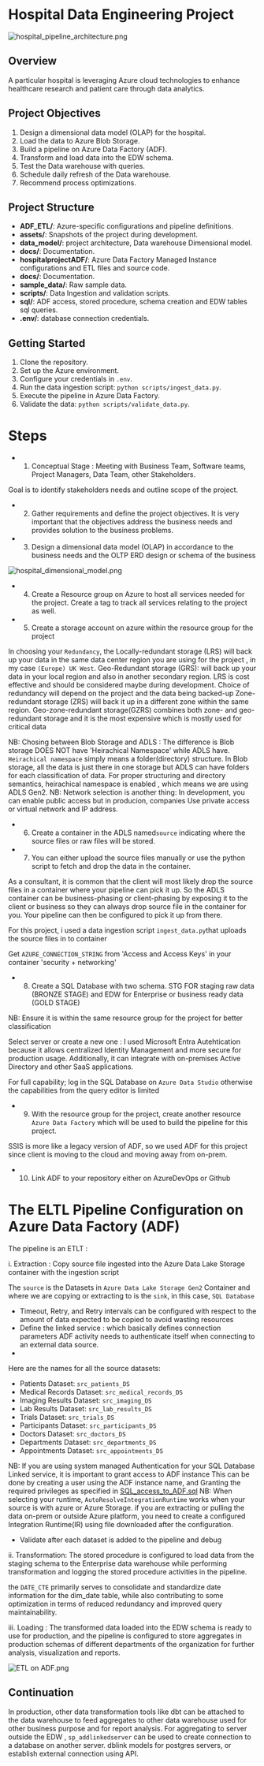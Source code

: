 # Hospital Data Engineering Project

![hospital_pipeline_architecture.png](assets%2Fhospital_pipeline_architecture.png)

## Overview
A particular hospital is leveraging Azure cloud technologies to enhance healthcare research and patient care through data analytics.

## Project Objectives
1. Design a dimensional data model (OLAP) for the hospital.
2. Load the data to Azure Blob Storage.
4. Build a pipeline on Azure Data Factory (ADF).
5. Transform and load data into the EDW schema.
6. Test the Data warehouse with queries.
7. Schedule daily refresh of the Data warehouse.
8. Recommend process optimizations.

## Project Structure
- **ADF_ETL/**: Azure-specific configurations and pipeline definitions.
- **assets/**: Snapshots of the project during development.
- **data_model/**: project architecture, Data warehouse Dimensional model.
- **docs/**: Documentation.
- **hospitalprojectADF/**: Azure Data Factory Managed Instance configurations and ETL files and source code.
- **docs/**: Documentation.
- **sample_data/**: Raw sample data.
- **scripts/**: Data Ingestion and validation scripts.
- **sql/**: ADF access, stored procedure, schema creation and EDW tables sql queries.
- **.env/**: database connection credentials.

## Getting Started
1. Clone the repository.
2. Set up the Azure environment.
3. Configure your credentials in `.env`.
4. Run the data ingestion script: `python scripts/ingest_data.py`.
5. Execute the pipeline in Azure Data Factory.
6. Validate the data: `python scripts/validate_data.py`.


# Steps 
- 1.  Conceptual Stage : Meeting with Business Team, Software teams, Project Managers, Data Team, other Stakeholders.

Goal is to identify stakeholders needs and outline scope of the project.

- 2.  Gather requirements and define the project objectives. It is very important that the objectives address the business needs and provides solution to the business problems.

- 3.  Design a dimensional data model (OLAP) in accordance to the business needs and the OLTP ERD design or schema of the business

![hospital_dimensional_model.png](data_model%2FHospital_Dimensional_ERD_Model.png)
  
- 4.  Create a Resource group on Azure to host all services needed for the project. Create a tag to track all services relating to the project as well.

- 5.  Create a storage account on azure within the resource group for the project

In choosing your `Redundancy`, the Locally-redundant storage (LRS) will back up your data in the same data center region you are using for the project , in my case `(Europe) UK West`. 
Geo-Redundant storage (GRS): will back up your data in your local region and also in another secondary region.
LRS is cost effective and should be considered maybe during development. Choice of redundancy will depend on the project and the data being backed-up 
Zone-redundant storage (ZRS) will back it up in a different zone within the same region.
Geo-zone-redundant storage(GZRS) combines both zone- and geo-redundant storage and it is the most expensive which is mostly used for critical data

NB: Chosing between Blob Storage and ADLS : The difference is Blob storage DOES NOT have 'Heirachical Namespace' while ADLS have.
`Heirachical namespace` simply means a folder(directory) structure. In Blob storage, all the data is just there in one storage but ADLS can have folders for each classification of data.
For proper structuring and directory semantics, heirachical namespace is enabled , which means we are using ADLS Gen2.
NB: Network selection is another thing: In development, you can enable public access but in producion, companies Use private access or virtual network and IP address.

- 6.  Create a container in the ADLS named`source` indicating where the source files or raw files will be stored.

- 7.  You can either upload the source files manually or use the python script to fetch and drop the data in the container.

As a consultant, it is common that the client will most likely drop the source files in a container where your pipeline can pick it up.
So the ADLS container can be business-phasing or client-phasing by exposing it to the client or business so they can always drop source file in the container for you.
Your pipeline can then be configured to pick it up from there.

For this project, i used a data ingestion script `ingest_data.py`that uploads the source files in to container 

Get `AZURE_CONNECTION_STRING` from 'Access and Access Keys' in your container 'security + networking'

- 8.  Create a SQL Database with two schema. STG FOR staging raw data (BRONZE STAGE) and EDW for Enterprise or business ready data (GOLD STAGE)

NB: Ensure it is within the same resource group for the project for better classification  

Select server or create a new one : I used Microsoft Entra Autehtication because it allows centralized Identity Management and more secure for production usage.
Additionally, it can integrate with on-premises Active Directory and other SaaS applications.

For full capability; log in the SQL Database on `Azure Data Studio` otherwise the capabilities from the query editor is limited

- 9.  With the resource group for the project, create another resource `Azure Data Factory` which will be used to build the pipeline for this project.

SSIS is more like a legacy version of ADF, so we used ADF for this project since client is moving to the cloud and moving away from on-prem.


- 10.  Link ADF to your repository either on AzureDevOps or Github


# The ELTL Pipeline Configuration on Azure Data Factory (ADF)

The pipeline is an ETLT :

i. Extraction : Copy source file ingested into the Azure Data Lake Storage container with the ingestion script

The `source` is the Datasets in `Azure Data Lake Storage Gen2` Container and where we are copying or extracting to is the `sink`, in this case, `SQL Database`

- Timeout, Retry, and Retry intervals can be configured with respect to the amount of data expected to be copied to avoid wasting resources
- Define the linked service : which basically defines connection parameters ADF activity needs to authenticate itself when connecting to an external data source.
- 

Here are the names for all the source datasets:

- Patients Dataset: `src_patients_DS`
- Medical Records Dataset: `src_medical_records_DS`
- Imaging Results Dataset: `src_imaging_DS`
- Lab Results Dataset: `src_lab_results_DS`
- Trials Dataset: `src_trials_DS`
- Participants Dataset: `src_participants_DS`
- Doctors Dataset: `src_doctors_DS`
- Departments Dataset: `src_departments_DS`
- Appointments Dataset: `src_appointments_DS`

NB: If you are using system managed Authentication for your SQL Database Linked service, it is important to grant access to ADF instance 
This can be done by creating a user using the ADF instance name, and Granting the required privileges as specified in [SQL_access_to_ADF.sql](sql%2FSQL_access_to_ADF.sql)
NB: When selecting your runtime, `AutoResolveIntegrationRuntime` works when your source is with azure or Azure Storage. if you are extracting or pulling the data on-prem or outside Azure platform, you need to create a configured Integration Runtime(IR) using file downloaded after the configuration. 
- Validate after each dataset is added to the pipeline and debug 

ii. Transformation: The stored procedure is configured to load data from the staging schema to the Enterprise data warehouse while performing transformation and 
logging the stored procedure activities in the pipeline.

the `DATE_CTE` primarily serves to consolidate and standardize date information for the dim_date table, 
while also contributing to some optimization in terms of reduced redundancy and improved query maintainability.

iii. Loading : The transformed data loaded into the EDW schema is ready to use for production, and the pipeline is configured to store aggregates in production schemas of different departments of the organization for further analysis, visualization and reports.

![ETL on ADF.png](assets%2FETL%20on%20ADF.png)

## Continuation

In production, other data transformation tools like dbt can be attached to the data warehouse to feed aggregates to other data warehouse used for other business purpose and for report analysis.
For aggregating to server outside the EDW , `sp_addlinkedserver` can be used to create connection to a database on another server. dblink models for postgres servers, or establish external connection using API. 




